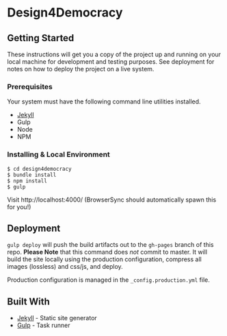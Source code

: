 # Design4Democracy


## Getting Started

These instructions will get you a copy of the project up and running on your local machine for development and testing purposes. See deployment for notes on how to deploy the project on a live system.

### Prerequisites

Your system must have the following command line utilities installed.

* [Jekyll](https://jekyllrb.com/docs/installation/)
* Gulp
* Node
* NPM

### Installing & Local Environment

```
$ cd design4democracy
$ bundle install
$ npm install
$ gulp
```

Visit http://localhost:4000/ (BrowserSync should automatically spawn this for you!)

## Deployment

`gulp deploy` will push the build artifacts out to the `gh-pages` branch of this repo.
**Please Note** that this command does _not_ commit to master. It will build the site locally using the production configuration, compress all images (lossless) and css/js, and deploy.

Production configuration is managed in the `_config.production.yml` file.

## Built With

* [Jekyll](https://jekyllrb.com/docs/) - Static site generator
* [Gulp](https://github.com/gulpjs/gulp/) - Task runner

